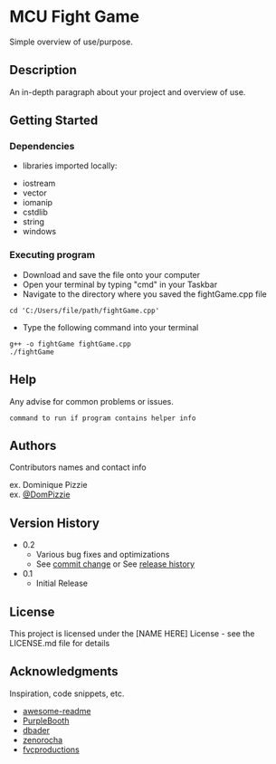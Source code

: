 # MCU Fight Game

Simple overview of use/purpose.

## Description

An in-depth paragraph about your project and overview of use.

## Getting Started

### Dependencies

* libraries imported locally:
- iostream
- vector
- iomanip
- cstdlib
- string
- windows

### Executing program

* Download and save the file onto your computer
* Open your terminal by typing "cmd" in your Taskbar
* Navigate to the directory where you saved the fightGame.cpp file
```
cd 'C:/Users/file/path/fightGame.cpp'
```
* Type the following command into your terminal
```
g++ -o fightGame fightGame.cpp
./fightGame
```

## Help

Any advise for common problems or issues.
```
command to run if program contains helper info
```

## Authors

Contributors names and contact info

ex. Dominique Pizzie  
ex. [@DomPizzie](https://twitter.com/dompizzie)

## Version History

* 0.2
    * Various bug fixes and optimizations
    * See [commit change]() or See [release history]()
* 0.1
    * Initial Release

## License

This project is licensed under the [NAME HERE] License - see the LICENSE.md file for details

## Acknowledgments

Inspiration, code snippets, etc.
* [awesome-readme](https://github.com/matiassingers/awesome-readme)
* [PurpleBooth](https://gist.github.com/PurpleBooth/109311bb0361f32d87a2)
* [dbader](https://github.com/dbader/readme-template)
* [zenorocha](https://gist.github.com/zenorocha/4526327)
* [fvcproductions](https://gist.github.com/fvcproductions/1bfc2d4aecb01a834b46)
